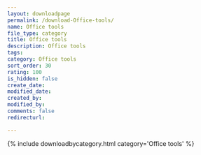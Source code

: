 ```yaml
---
layout: downloadpage
permalink: /download-Office-tools/
name: Office tools
file_type: category
title: Office tools
description: Office tools
tags:  
category: Office tools
sort_order: 30
rating: 100
is_hidden: false
create_date:
modified_date:
created_by:
modified_by:
comments: false
redirecturl:

---
```



 {% include downloadbycategory.html category='Office tools' %}
